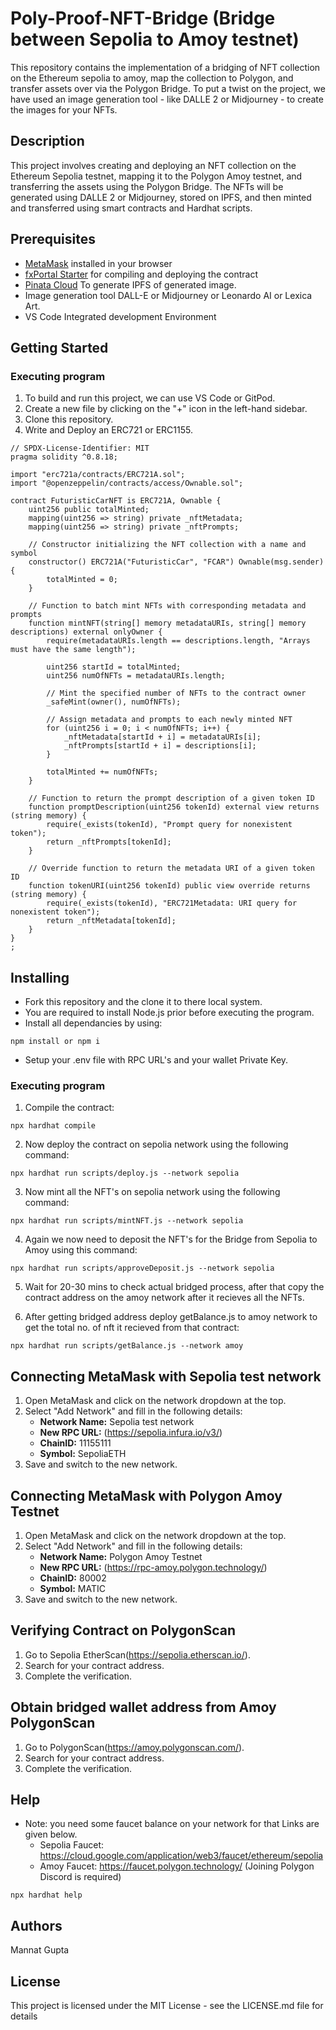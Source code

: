 # Poly-Proof-NFT-Bridge (Bridge between Sepolia to Amoy testnet)

This repository contains the implementation of a bridging of NFT collection on the Ethereum sepolia to amoy, map the collection to Polygon, and transfer assets over via the Polygon Bridge. To put a twist on the project, we have used an image generation tool - like DALLE 2 or Midjourney - to create the images for your NFTs.

## Description

This project involves creating and deploying an NFT collection on the Ethereum Sepolia testnet, mapping it to the Polygon Amoy testnet, and transferring the assets using the Polygon Bridge. The NFTs will be generated using DALLE 2 or Midjourney, stored on IPFS, and then minted and transferred using smart contracts and Hardhat scripts.

## Prerequisites

- [MetaMask](https://metamask.io/) installed in your browser
- [fxPortal Starter](https://github.com/Metacrafters/fxPortalStarter) for compiling and deploying the contract
- [Pinata Cloud](https://www.pinata.cloud/) To generate IPFS of generated image.
- Image generation tool DALL-E or Midjourney or Leonardo AI or Lexica Art.
- VS Code Integrated development Environment 

## Getting Started

### Executing program

1. To build and run this project, we can use VS Code or GitPod.
2. Create a new file by clicking on the "+" icon in the left-hand sidebar.
3. Clone this repository.
4. Write and Deploy an ERC721 or ERC1155. 

```
// SPDX-License-Identifier: MIT
pragma solidity ^0.8.18;

import "erc721a/contracts/ERC721A.sol";
import "@openzeppelin/contracts/access/Ownable.sol";

contract FuturisticCarNFT is ERC721A, Ownable {
    uint256 public totalMinted;
    mapping(uint256 => string) private _nftMetadata;
    mapping(uint256 => string) private _nftPrompts;

    // Constructor initializing the NFT collection with a name and symbol
    constructor() ERC721A("FuturisticCar", "FCAR") Ownable(msg.sender) {
        totalMinted = 0;
    }

    // Function to batch mint NFTs with corresponding metadata and prompts
    function mintNFT(string[] memory metadataURIs, string[] memory descriptions) external onlyOwner {
        require(metadataURIs.length == descriptions.length, "Arrays must have the same length");

        uint256 startId = totalMinted;
        uint256 numOfNFTs = metadataURIs.length;

        // Mint the specified number of NFTs to the contract owner
        _safeMint(owner(), numOfNFTs);

        // Assign metadata and prompts to each newly minted NFT
        for (uint256 i = 0; i < numOfNFTs; i++) {
            _nftMetadata[startId + i] = metadataURIs[i];
            _nftPrompts[startId + i] = descriptions[i];
        }

        totalMinted += numOfNFTs;
    }
    
    // Function to return the prompt description of a given token ID
    function promptDescription(uint256 tokenId) external view returns (string memory) {
        require(_exists(tokenId), "Prompt query for nonexistent token");
        return _nftPrompts[tokenId];
    }

    // Override function to return the metadata URI of a given token ID
    function tokenURI(uint256 tokenId) public view override returns (string memory) {
        require(_exists(tokenId), "ERC721Metadata: URI query for nonexistent token");
        return _nftMetadata[tokenId];
    }    
}
;
```

## Installing
* Fork this repository and the clone it to there local system. 
* You are required to install Node.js prior before executing the program.
* Install all dependancies by using:
```shell
npm install or npm i
```
* Setup your .env file with RPC URL's and your wallet Private Key.

### Executing program

1. Compile the contract:
```shell
npx hardhat compile
```

2. Now deploy the contract on sepolia network using the following command:
```shell
npx hardhat run scripts/deploy.js --network sepolia
```

3. Now mint all the NFT's on sepolia network using the following command:
```shell
npx hardhat run scripts/mintNFT.js --network sepolia
```
4. Again we now need to deposit the NFT's for the Bridge from Sepolia to Amoy using this command:
```shell
npx hardhat run scripts/approveDeposit.js --network sepolia
```
5. Wait for 20-30 mins to check actual bridged process, after that copy the contract address on the amoy network after it recieves all the NFTs.

6. After getting bridged address deploy getBalance.js to amoy network to get the total no. of nft it recieved from that contract:
```shell
npx hardhat run scripts/getBalance.js --network amoy
```

## Connecting MetaMask with Sepolia test network

1. Open MetaMask and click on the network dropdown at the top.
2. Select "Add Network" and fill in the following details:
    - **Network Name:** Sepolia test network
    - **New RPC URL:** (https://sepolia.infura.io/v3/)
    - **ChainID:** 11155111
    - **Symbol:** SepoliaETH
3. Save and switch to the new network.

## Connecting MetaMask with Polygon Amoy Testnet

1. Open MetaMask and click on the network dropdown at the top.
2. Select "Add Network" and fill in the following details:
    - **Network Name:** Polygon Amoy Testnet
    - **New RPC URL:** (https://rpc-amoy.polygon.technology/)
    - **ChainID:** 80002
    - **Symbol:** MATIC
3. Save and switch to the new network.

## Verifying Contract on PolygonScan

1. Go to Sepolia EtherScan(https://sepolia.etherscan.io/).
2. Search for your contract address.
3. Complete the verification.

## Obtain bridged wallet address from Amoy PolygonScan

1. Go to PolygonScan(https://amoy.polygonscan.com/).
2. Search for your contract address.
3. Complete the verification.

## Help

* Note: you need some faucet balance on your network for that Links are given below.
  * Sepolia Faucet: https://cloud.google.com/application/web3/faucet/ethereum/sepolia
  * Amoy Faucet: https://faucet.polygon.technology/ (Joining Polygon Discord is required)
```
npx hardhat help
```

## Authors

Mannat Gupta

## License

This project is licensed under the MIT License - see the LICENSE.md file for details
